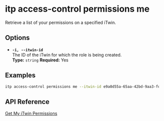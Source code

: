 # itp access-control permissions me

Retrieve a list of your permissions on a specified iTwin.

## Options

- **`-i, --itwin-id`**  
  The ID of the iTwin for which the role is being created.  
  **Type:** `string` **Required:** Yes

## Examples

```bash
itp access-control permissions me --itwin-id e9a0d55a-65aa-42bd-9aa3-fd1c68d5e7b5
```

## API Reference

[Get My iTwin Permissions](https://developer.bentley.com/apis/access-control-v2/operations/get-iTwin-permissions/)
